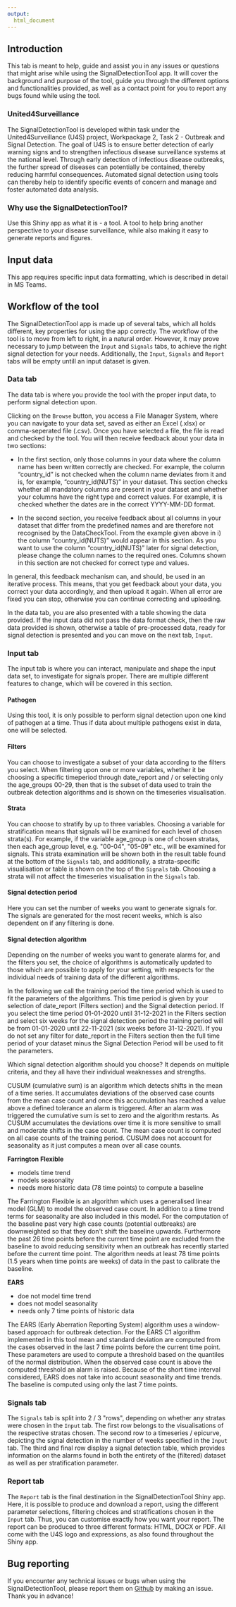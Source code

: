 ```yaml
---
output: 
  html_document
---
```


## Introduction
This tab is meant to help, guide and assist you in any issues or questions that might arise while using the SignalDetectionTool app. It will cover the background and purpose of the tool, guide you through the different options and functionalities provided, as well as a contact point for you to report any bugs found while using the tool.

### United4Surveillance 
The SignalDetectionTool is developed within task under the United4Surveillance (U4S) project, Workpackage 2, Task 2 - Outbreak and Signal Detection. The goal of U4S is to ensure better detection of early warning signs and to strengthen infectious disease surveillance systems at the national level. Through early detection of infectious disease outbreaks, the further spread of diseases can potentially be contained, thereby reducing harmful consequences. Automated signal detection using tools can thereby help to identify specific events of concern and manage and foster automated data analysis. 

### Why use the SignalDetectionTool? 
Use this Shiny app as what it is - a tool. A tool to help bring another perspective to your disease surveillance, while also making it easy to generate reports and figures.

## Input data
This app requires specific input data formatting, which is described in detail in MS Teams.

## Workflow of the tool
The SignalDetectionTool app is made up of several tabs, which all holds different, key properties for using the app correctly. 
The workflow of the tool is to move from left to right, in a natural order. However, it may prove necessary to jump between the `Input` and `Signals` tabs, to achieve the right signal detection for your needs.
Additionally, the `Input`, `Signals` and `Report` tabs will be empty untill an input dataset is given.

### Data tab
The data tab is where you provide the tool with the proper input data, to perform signal detection upon. 

Clicking on the `Browse` button, you access a File Manager System, where you can navigate to your data set, saved as either an Excel (.xlsx) or comma-seperated file (.csv). 
Once you have selected a file, the file is read and checked by the tool. You will then receive feedback about your data in two sections: 

* In the first section, only those columns in your data where the column name has been written correctly are checked. For example, the column “country_id” is not checked when the column name deviates from it and is, for example, “country_id(NUTS)” in your dataset. This section checks whether all mandatory columns are present in your dataset and whether your columns have the right type and correct values. For example, it is checked whether the dates are in the correct YYYY-MM-DD format.

* In the second section, you receive feedback about all columns in your dataset that differ from the predefined names and are therefore not recognised by the DataCheckTool. From the example given above in i) the column “country_id(NUTS)” would appear in this section. As you want to use the column “country_id(NUTS)” later for signal detection, please change the column names to the required ones. Columns shown in this section are not checked for correct type and values.

In general, this feedback mechanism can, and should, be used in an iterative process. This means, that you get feedback about your data, you correct your data accordingly, and then upload it again. When all error are fixed you can stop, otherwise you can continue correcting and uploading.

In the data tab, you are also presented with a table showing the data provided. If the input data did not pass the data format check, then the raw data provided is shown, otherwise a table of pre-processed data, ready for signal detection is presented and you can move on the next tab, `Input`.

### Input tab 
The input tab is where you can interact, manipulate and shape the input data set, to investigate for signals proper. There are multiple different features to change, which will be covered in this section.

#### Pathogen
Using this tool, it is only possible to perform signal detection upon one kind of pathogen at a time. Thus if data about multiple pathogens exist in data, one will be selected. 

#### Filters
You can choose to investigate a subset of your data according to the filters you select. When filtering upon one or more variables, whether it be choosing a specific timeperiod through date_report and / or selecting only the age_groups 00-29, then that is the subset of data used to train the outbreak detection algorithms and is shown on the timeseries visualisation.

#### Strata
You can choose to stratify by up to three variables. Choosing a variable for stratification means that signals will be examined for each level of chosen strata(s). For example, if the variable age_group is one of chosen stratas, then each age_group level, e.g. "00-04", "05-09" etc., will be examined for signals. This strata examination will be shown both in the result table found at the bottom of the `Signals` tab, and additionally, a strata-specific visualisation or table is shown on the top of the `Signals` tab. Choosing a strata will not affect the timeseries visualisation in the `Signals` tab.

#### Signal detection period
Here you can set the number of weeks you want to generate signals for. The signals are generated for the most recent weeks, which is also dependent on if any filtering is done.

#### Signal detection algorithm
Depending on the number of weeks you want to generate alarms for, and the filters you set, the choice of algorithms is automatically updated to those which are possible to apply for your setting, with respects for the individual needs of training data of the different algorithms.  

In the following we call the training period the time period which is used to fit the parameters of the algorithms. This time period is given by your selection of date_report (Filters section) and the Signal detection period. If you select the time period 01-01-2020 until 31-12-2021 in the Filters section and select six weeks for the signal detection period the training period will be from 01-01-2020 until 22-11-2021 (six weeks before 31-12-2021). If you do not set any filter for date_report in the Filters section then the full time period of your dataset minus the Signal Detection Period will be used to fit the parameters.

Which signal detection algorithm should you choose? It depends on multiple criteria, and they all have their individual weaknesses and strengths.  

CUSUM (cumulative sum) is an algorithm which detects shifts in the mean of a time series. It accumulates deviations of the observed case counts from the mean case count and once this accumulation has reached a value above a defined tolerance an alarm is triggered. After an alarm was triggered the cumulative sum is set to zero and the algorithm restarts. As CUSUM accumulates the deviations over time it is more sensitive to small and moderate shifts in the case count. The mean case count is computed on all case counts of the training period. CUSUM does not account for seasonality as it just computes a mean over all case counts.

**Farrington Flexible**
- models time trend
- models seasonality
- needs more historic data (78 time points) to compute a baseline

The Farrington Flexible is an algorithm which uses a generalised linear model (GLM) to model the observed case count. In addition to a time trend terms for seasonality are also included in this model. For the computation of the baseline past very high case counts (potential outbreaks) are downweighted so that they don't shift the baseline upwards. Furthermore the past 26 time points before the current time point are excluded from the baseline to avoid reducing sensitivity when an outbreak has recently started before the current time point. The algorithm needs at least 78 time points (1.5 years when time points are weeks) of data in the past to calibrate the baseline.  

**EARS**
- doe not model time trend
- does not model seasonality
- needs only 7 time points of historic data 

The EARS (Early Aberration Reporting System) algorithm uses a window-based approach for outbreak detection. For the EARS C1 algorithm implemented in this tool mean and standard deviation are computed from the cases observed in the last 7 time points before the current time point. These parameters are used to compute a threshold based on the quantiles of the normal distribution. When the observed case count is above the computed threshold an alarm is raised. Because of the short time interval considered, EARS does not take into account seasonality and time trends. The baseline is computed using only the last 7 time points.

### Signals tab
The `Signals` tab is split into 2 / 3 "rows", depending on whether any stratas were chosen in the `Input` tab. The first row belongs to the visualisations of the respective stratas chosen. 
The second row to a timeseries / epicurve, depicting the signal detection in the number of weeks specified in the `Input` tab.
The third and final row display a signal detection table, which provides information on the alarms found in both the entirety of the (filtered) dataset as well as per stratification parameter.

### Report tab
The `Report` tab is the final destination in the SignalDetectionTool Shiny app. Here, it is possible to produce and download a report, using the different parameter selections, filtering choices and stratifications chosen in the `Input` tab. Thus, you can customise exactly how you want your report. 
The report can be produced to three different formats: HTML, DOCX or PDF. All come with the U4S logo and expressions, as also found throughout the Shiny app. 

## Bug reporting
If you encounter any technical issues or bugs when using the SignalDetectionTool, please report them on [Github](https://github.com/United4Surveillance/signal-detection-evaluation-tool/issues/new/choose) by making an issue. 
Thank you in advance!


